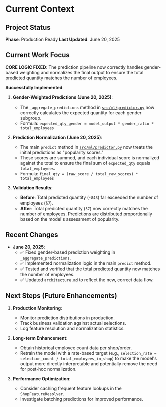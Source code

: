 # Current Context

## Project Status
**Phase**: Production Ready
**Last Updated**: June 20, 2025

## Current Work Focus
**CORE LOGIC FIXED**: The prediction pipeline now correctly handles gender-based weighting and normalizes the final output to ensure the total predicted quantity matches the number of employees.

**Successfully Implemented**:
1.  **Gender-Weighted Predictions (June 20, 2025)**:
    -   The `_aggregate_predictions` method in [`src/ml/predictor.py`](src/ml/predictor.py:1) now correctly calculates the expected quantity for each gender subgroup.
    -   Formula: `expected_qty_gender = model_output * gender_ratio * total_employees`

2.  **Prediction Normalization (June 20, 2025)**:
    -   The main `predict` method in [`src/ml/predictor.py`](src/ml/predictor.py:1) now treats the initial predictions as "popularity scores."
    -   These scores are summed, and each individual score is normalized against the total to ensure the final sum of `expected_qty` equals `total_employees`.
    -   Formula: `final_qty = (raw_score / total_raw_scores) * total_employees`

3.  **Validation Results**:
    -   **Before**: Total predicted quantity (`~843`) far exceeded the number of employees (`57`).
    -   **After**: Total predicted quantity (`57`) now correctly matches the number of employees. Predictions are distributed proportionally based on the model's assessment of popularity.

## Recent Changes
-   **June 20, 2025**:
    -   ✅ Fixed gender-based prediction weighting in `_aggregate_predictions`.
    -   ✅ Implemented normalization logic in the main `predict` method.
    -   ✅ Tested and verified that the total predicted quantity now matches the number of employees.
    -   ✅ Updated `architecture.md` to reflect the new, correct data flow.

## Next Steps (Future Enhancements)
1.  **Production Monitoring**:
    -   Monitor prediction distributions in production.
    -   Track business validation against actual selections.
    -   Log feature resolution and normalization statistics.

2.  **Long-term Enhancement**:
    -   Obtain historical employee count data per shop/order.
    -   Retrain the model with a rate-based target (e.g., `selection_rate = selection_count / total_employees_in_shop`) to make the model's output more directly interpretable and potentially remove the need for post-hoc normalization.

3.  **Performance Optimization**:
    -   Consider caching frequent feature lookups in the `ShopFeatureResolver`.
    -   Investigate batching predictions for improved performance.